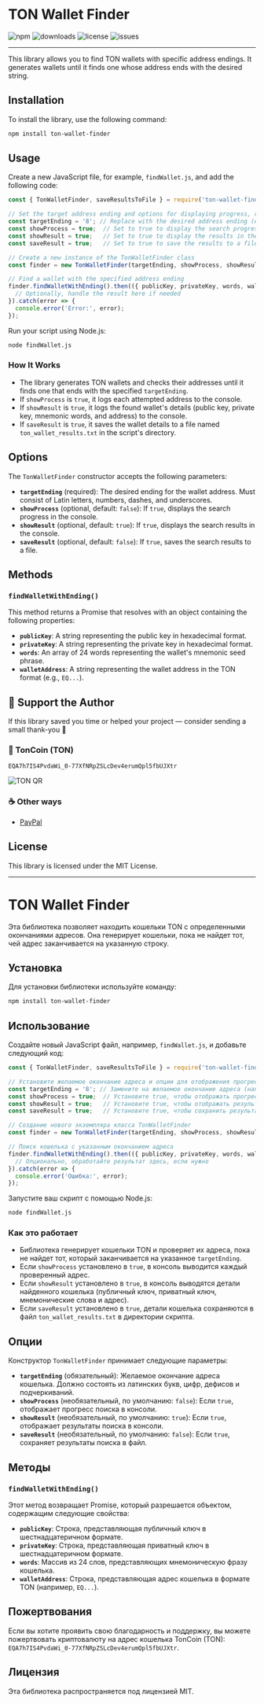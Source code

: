 # TON Wallet Finder

![npm](https://img.shields.io/npm/v/ton-wallet-finder?color=crimson&style=flat-square)
![downloads](https://img.shields.io/npm/dy/ton-wallet-finder?color=blue&style=flat-square)
![license](https://img.shields.io/npm/l/ton-wallet-finder?color=green&style=flat-square)
![issues](https://img.shields.io/github/issues/andrey-karpov/ton-wallet-finder?style=flat-square)

---

This library allows you to find TON wallets with specific address endings. It generates wallets until it finds one whose address ends with the desired string.

## Installation

To install the library, use the following command:

```sh
npm install ton-wallet-finder
```

## Usage

Create a new JavaScript file, for example, `findWallet.js`, and add the following code:

```javascript
const { TonWalletFinder, saveResultsToFile } = require('ton-wallet-finder');

// Set the target address ending and options for displaying progress, results, and saving to a file
const targetEnding = '8'; // Replace with the desired address ending (e.g., 'abc')
const showProcess = true;  // Set to true to display the search progress in the console
const showResult = true;   // Set to true to display the results in the console
const saveResult = true;   // Set to true to save the results to a file

// Create a new instance of the TonWalletFinder class
const finder = new TonWalletFinder(targetEnding, showProcess, showResult, saveResult);

// Find a wallet with the specified address ending
finder.findWalletWithEnding().then(({ publicKey, privateKey, words, walletAddress }) => {
  // Optionally, handle the result here if needed
}).catch(error => {
  console.error('Error:', error);
});
```

Run your script using Node.js:

```sh
node findWallet.js
```

### How It Works
- The library generates TON wallets and checks their addresses until it finds one that ends with the specified `targetEnding`.
- If `showProcess` is `true`, it logs each attempted address to the console.
- If `showResult` is `true`, it logs the found wallet's details (public key, private key, mnemonic words, and address) to the console.
- If `saveResult` is `true`, it saves the wallet details to a file named `ton_wallet_results.txt` in the script's directory.

## Options

The `TonWalletFinder` constructor accepts the following parameters:

- **`targetEnding`** (required): The desired ending for the wallet address. Must consist of Latin letters, numbers, dashes, and underscores.
- **`showProcess`** (optional, default: `false`): If `true`, displays the search progress in the console.
- **`showResult`** (optional, default: `true`): If `true`, displays the search results in the console.
- **`saveResult`** (optional, default: `false`): If `true`, saves the search results to a file.

## Methods

### `findWalletWithEnding()`
This method returns a Promise that resolves with an object containing the following properties:

- **`publicKey`**: A string representing the public key in hexadecimal format.
- **`privateKey`**: A string representing the private key in hexadecimal format.
- **`words`**: An array of 24 words representing the wallet's mnemonic seed phrase.
- **`walletAddress`**: A string representing the wallet address in the TON format (e.g., `EQ...`).

## 💖 Support the Author

If this library saved you time or helped your project — consider sending a small thank-you 🙏

### 💎 TonCoin (TON)
`EQA7h7IS4PvdaWi_0-77XfNRpZSLcDev4erumQpl5fbUJXtr`

![TON QR](https://ton.org/img/qr.svg)

### ☕ Other ways
- [PayPal](https://paypal.me/lendelkz)


## License

This library is licensed under the MIT License.

---

# TON Wallet Finder

Эта библиотека позволяет находить кошельки TON с определенными окончаниями адресов. Она генерирует кошельки, пока не найдет тот, чей адрес заканчивается на указанную строку.

## Установка

Для установки библиотеки используйте команду:

```sh
npm install ton-wallet-finder
```

## Использование

Создайте новый JavaScript файл, например, `findWallet.js`, и добавьте следующий код:

```javascript
const { TonWalletFinder, saveResultsToFile } = require('ton-wallet-finder');

// Установите желаемое окончание адреса и опции для отображения прогресса, результатов и сохранения в файл
const targetEnding = '8'; // Замените на желаемое окончание адреса (например, 'abc')
const showProcess = true;  // Установите true, чтобы отображать прогресс поиска в консоли
const showResult = true;   // Установите true, чтобы отображать результаты в консоли
const saveResult = true;   // Установите true, чтобы сохранить результаты в файл

// Создание нового экземпляра класса TonWalletFinder
const finder = new TonWalletFinder(targetEnding, showProcess, showResult, saveResult);

// Поиск кошелька с указанным окончанием адреса
finder.findWalletWithEnding().then(({ publicKey, privateKey, words, walletAddress }) => {
  // Опционально, обработайте результат здесь, если нужно
}).catch(error => {
  console.error('Ошибка:', error);
});
```

Запустите ваш скрипт с помощью Node.js:

```sh
node findWallet.js
```

### Как это работает
- Библиотека генерирует кошельки TON и проверяет их адреса, пока не найдет тот, который заканчивается на указанное `targetEnding`.
- Если `showProcess` установлено в `true`, в консоль выводится каждый проверенный адрес.
- Если `showResult` установлено в `true`, в консоль выводятся детали найденного кошелька (публичный ключ, приватный ключ, мнемонические слова и адрес).
- Если `saveResult` установлено в `true`, детали кошелька сохраняются в файл `ton_wallet_results.txt` в директории скрипта.

## Опции

Конструктор `TonWalletFinder` принимает следующие параметры:

- **`targetEnding`** (обязательный): Желаемое окончание адреса кошелька. Должно состоять из латинских букв, цифр, дефисов и подчеркиваний.
- **`showProcess`** (необязательный, по умолчанию: `false`): Если `true`, отображает прогресс поиска в консоли.
- **`showResult`** (необязательный, по умолчанию: `true`): Если `true`, отображает результаты поиска в консоли.
- **`saveResult`** (необязательный, по умолчанию: `false`): Если `true`, сохраняет результаты поиска в файл.

## Методы

### `findWalletWithEnding()`
Этот метод возвращает Promise, который разрешается объектом, содержащим следующие свойства:

- **`publicKey`**: Строка, представляющая публичный ключ в шестнадцатеричном формате.
- **`privateKey`**: Строка, представляющая приватный ключ в шестнадцатеричном формате.
- **`words`**: Массив из 24 слов, представляющих мнемоническую фразу кошелька.
- **`walletAddress`**: Строка, представляющая адрес кошелька в формате TON (например, `EQ...`).

## Пожертвования

Если вы хотите проявить свою благодарность и поддержку, вы можете пожертвовать криптовалюту на адрес кошелька TonCoin (TON):  
`EQA7h7IS4PvdaWi_0-77XfNRpZSLcDev4erumQpl5fbUJXtr`.

## Лицензия

Эта библиотека распространяется под лицензией MIT.
